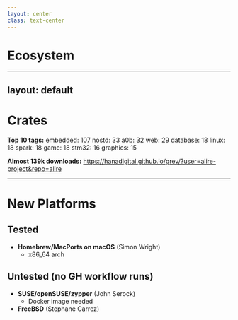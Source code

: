 ```yaml
---
layout: center
class: text-center
---
```


# Ecosystem

---
layout: default
---

# Crates

<StatsDisplay
  class="mt-12"
  :stats="[
    { value: 550, label: 'Crates', valueClass: 'bg-linear-to-r from-slate-500 dark:from-slate-400 to-slate-700 dark:to-slate-100 bg-clip-text text-transparent' },
    { value: 134, label: 'Authors', valueClass: 'bg-linear-to-r from-slate-500 dark:from-slate-400 to-slate-700 dark:to-slate-100 bg-clip-text text-transparent' },
    { value: '1,393', label: 'Releases', valueClass: 'bg-linear-to-r from-slate-500 dark:from-slate-400 to-slate-700 dark:to-slate-100 bg-clip-text text-transparent' }
  ]"
/>

<StatsDisplay
  class="my-6"
  valueClass="text-2xl md:text-4xl font-bold"
  :stats="[
    { value: 107, label: 'Embedded', valueClass: 'bg-linear-to-r from-slate-500 dark:from-slate-400 to-slate-700 dark:to-slate-100 bg-clip-text text-transparent' },
    { value: 18, label: 'SPARK', valueClass: 'bg-linear-to-r from-slate-500 dark:from-slate-400 to-slate-700 dark:to-slate-100 bg-clip-text text-transparent' },
  ]"
/>

**Top 10 tags:** <Badge color="none" class="custom-tag-style">embedded: <span class="!font-normal">107</span></Badge> <Badge color="none" class="custom-tag-style">nostd: <span class="!font-normal">33</span></Badge> <Badge color="none" class="custom-tag-style">a0b: <span class="!font-normal">32</span></Badge> <Badge color="none" class="custom-tag-style">web: <span class="!font-normal">29</span></Badge> <Badge color="none" class="custom-tag-style">database: <span class="!font-normal">18</span></Badge> <Badge color="none" class="custom-tag-style">linux: <span class="!font-normal">18</span></Badge> <Badge color="none" class="custom-tag-style">spark: <span class="!font-normal">18</span></Badge> <Badge color="none" class="custom-tag-style">game: <span class="!font-normal">18</span></Badge> <Badge color="none" class="custom-tag-style">stm32: <span class="!font-normal">16</span></Badge> <Badge color="none" class="custom-tag-style">graphics: <span class="!font-normal">15</span></Badge>

**Almost 139k downloads:** https://hanadigital.github.io/grev/?user=alire-project&repo=alire

---

# New Platforms

## **Tested**
- **Homebrew/MacPorts on macOS** (Simon Wright)
  - x86_64 arch

## **Untested** (no GH workflow runs)  
- **SUSE/openSUSE/zypper** (John Serock)
  - Docker image needed
- **FreeBSD** (Stephane Carrez)
